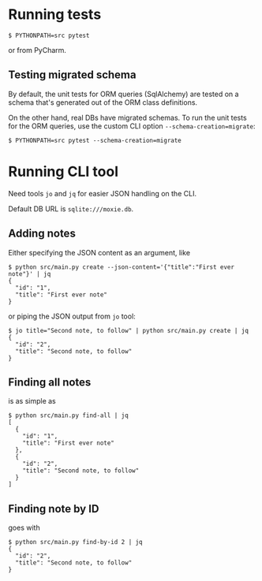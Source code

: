 # Running tests

```
$ PYTHONPATH=src pytest
```

or from PyCharm.

## Testing migrated schema

By default, the unit tests for ORM queries (SqlAlchemy)
are tested on a schema that's generated out of the ORM
class definitions.

On the other hand, real DBs have migrated schemas. To
run the unit tests for the ORM queries, use the custom CLI
option `--schema-creation=migrate`:

```
$ PYTHONPATH=src pytest --schema-creation=migrate
```

# Running CLI tool

Need tools `jo` and `jq` for easier JSON
handling on the CLI.

Default DB URL is `sqlite:///moxie.db`.

## Adding notes

Either specifying the JSON content as an argument, like

```
$ python src/main.py create --json-content='{"title":"First ever note"}' | jq
{
  "id": "1",
  "title": "First ever note"
}
```

or piping the JSON output from `jo` tool:

```
$ jo title="Second note, to follow" | python src/main.py create | jq
{
  "id": "2",
  "title": "Second note, to follow"
}
```

## Finding all notes

is as simple as

```
$ python src/main.py find-all | jq
[
  {
    "id": "1",
    "title": "First ever note"
  },
  {
    "id": "2",
    "title": "Second note, to follow"
  }
]
```

## Finding note by ID

goes with

```
$ python src/main.py find-by-id 2 | jq
{
  "id": "2",
  "title": "Second note, to follow"
}
```
